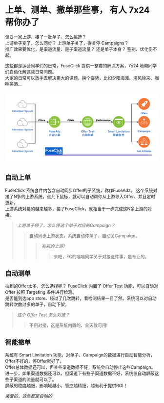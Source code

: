 # 上单、测单、撤单那些事， 有人 7x24 帮你办了

谈妥一家上游，接了一批单子，怎么挑选？  
上游单子变了，怎么同步？ 上游单子关了，得关停 Campaigns？  
推广效果要优化，是渠道流量、是子渠道流量？ 还是单子本身？ 鉴别、优化伤不起。

这些都是运营同学们的日常，FuseClick 提供一整套的解决方案，7x24 地帮同学们自动化解这些日常问题。  
大家的日常可以放手去解决更大的课题，换个姿势，比如夕阳海滩、清风徐来、咖啡美酒...

![FuseAdz->OfferTest->SmartLimitation](../image/offerImportAndTest.png)

## 自动上单
FuseClick 系统套件内包含自动同步Offer的子系统，称作FuseAdz。
这个系统对接了N多的上游系统，点几下鼠标，就可以自动帮你从上游导入Offer、并且定时更新。  
上游系统对接的越来越多，接了FuseClick，就相当于一步完成这N多上游的对接。
>*上游单子停了，怎么停这个单子对应的Campaign？*
>>自动同步上游状态，系统自动停单子、自动关Campaign。   
>>>*有新的上游?*
>>>>来吧，FC的喵喵同学关于对接这件事，是专业的。

## 自动测单
拉到的Offer太多，怎么选择呢？ FuseClick 内置了 Offer Test 功能，可以自动对 Offer 按照 Targeting 条件进行检测。  
是否能到达app store、经过了几次跳转，看检测结果一目了然。系统可以对自动跳转次数过多的单子，自动下架。
>*这个 Offer Test 怎么对接？* 
>>不用对接，这是系统内置的，全天候可用!

## 智能撤单
系统有 Smart Limitation 功能，对单子、Campaign的数据进行自动智能分析，Offer不好的，停Offer就好了。  
Offer总体数据还可以，但某些渠道数据不好，系统会自动停止这些Campaign。  
进一步，如果渠道数据还可以，但渠道下有些子渠道数据不好，系统仅自动屏蔽这些子渠道的流量就可以了。  
屏蔽的粒度越细，影响域越小，管控越精细，越有利于提供ROI！  

*亲爱的，这些都是自动的*
